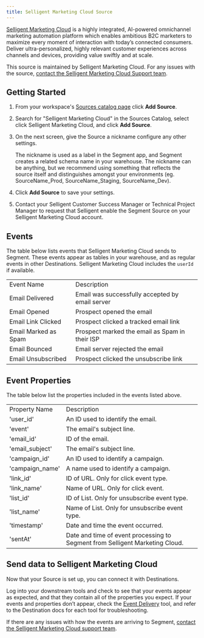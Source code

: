 ```yaml
---
title: Selligent Marketing Cloud Source
---
```

[Selligent Marketing Cloud](https://selligent.com/?utm_source=segmentio&utm_medium=docs&utm_campaign=partners) is a highly integrated, AI-powered omnichannel marketing automation platform which enables ambitious B2C marketers to maximize every moment of interaction with today’s connected consumers. Deliver ultra-personalized, highly relevant customer experiences across channels and devices, providing value swiftly and at scale.

This source is maintained by Selligent Marketing Cloud. For any issues with the source, [contact the Selligent Marketing Cloud Support team](mailto:scrum-redwood@selligent.com).

## Getting Started

1. From your workspace's [Sources catalog page](https://app.segment.com/goto-my-workspace/sources/catalog) click **Add Source**.
2. Search for "Selligent Marketing Cloud" in the Sources Catalog, select click Selligent Marketing Cloud, and click **Add Source**.
3. On the next screen, give the Source a nickname configure any other settings.

   The nickname is used as a label in the Segment app, and Segment creates a related schema name in your warehouse.  The nickname can be anything, but we recommend using something that reflects the source itself and distinguishes amongst your environments (eg. SourceName_Prod, SourceName_Staging, SourceName_Dev).
4. Click **Add Source** to save your settings.
5. Contact your Selligent Customer Success Manager or Technical Project Manager to request that Selligent enable the Segment Source on your Selligent Marketing Cloud account.

## Events

The table below lists events that Selligent Marketing Cloud sends to Segment. These events appear as tables in your warehouse, and as regular events in other Destinations. Selligent Marketing Cloud includes the `userId` if available.

<table>
  <tr>
   <td>Event Name</td>
   <td>Description</td>
  </tr>
  <tr>
   <td>Email Delivered</td>
   <td>Email was successfully accepted by email server</td>
  </tr>
  <tr>
   <td>Email Opened</td>
   <td>Prospect opened the email</td>
  </tr>
  <tr>
   <td>Email Link Clicked</td>
   <td>Prospect clicked a tracked email link</td>
  </tr>
  <tr>
   <td>Email Marked as Spam</td>
   <td>Prospect marked the email as Spam in their ISP</td>
  </tr>
  <tr>
   <td>Email Bounced</td>
   <td>Email server rejected the email</td>
  </tr>
  <tr>
   <td>Email Unsubscribed</td>
   <td>Prospect clicked the unsubscribe link</td>
  </tr>
</table>

## Event Properties

The table below list the properties included in the events listed above.

<table>
  <tr>
   <td>Property Name</td>
   <td>Description</td>
  </tr>
  <tr>
   <td>'user_id'</td>
   <td>An ID used to identify the email.</td>
  </tr>
  <tr>
   <td>'event'</td>
   <td>The email's subject line.</td>
  </tr>
  <tr>
   <td>'email_id'</td>
   <td>ID of the email.</td>
  </tr>
  <tr>
   <td>'email_subject'</td>
   <td>The email's subject line.</td>
  </tr>
  <tr>
   <td>'campaign_id'</td>
   <td>An ID used to identify a campaign.</td>
  </tr>
  <tr>
   <td>'campaign_name'</td>
   <td>A name used to identify a campaign.</td>
  </tr>
  <tr>
   <td>'link_id'</td>
   <td>ID of URL. Only for click event type.</td>
  </tr>
  <tr>
   <td>'link_name'</td>
   <td>Name of URL. Only for click event.</td>
  </tr>
  <tr>
   <td>'list_id'</td>
   <td>ID of List. Only for unsubscribe event type.</td>
  </tr>
  <tr>
   <td>'list_name'</td>
   <td>Name of List. Only for unsubscribe event type.</td>
  </tr>
  <tr>
   <td>'timestamp'</td>
   <td>Date and time the event occurred.</td>
  </tr>
  <tr>
   <td>'sentAt'</td>
   <td>Date and time of event processing to Segment from Selligent Marketing Cloud.</td>
  </tr>
</table>

## Send data to Selligent Marketing Cloud

Now that your Source is set up, you can connect it with Destinations.

Log into your downstream tools and check to see that your events appear as expected, and that they contain all of the properties you expect. If your events and properties don’t appear, check the [Event Delivery](https://segment.com/docs/connections/event-delivery/) tool, and refer to the Destination docs for each tool for troubleshooting.

If there are any issues with how the events are arriving to Segment, [contact the Selligent Marketing Cloud support team](mailto:scrum-redwood@selligent.com).
